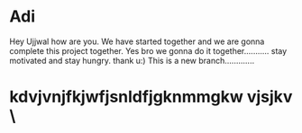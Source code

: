 # Adi
Hey Ujjwal how are you.
We have started together and we are gonna complete this project together.
Yes bro we gonna do it together...........
stay motivated and stay hungry.
thank u:)
This is a new branch.............
<html>
  <head>
    <title> MY WEBPAGE</title>
  </head>
  <body>
    <p><h1>
      kdvjvnjfkjwfjsnldfjgknmmgkw
      vjsjkv
    \</h1></p>
    </body>
  </html>
